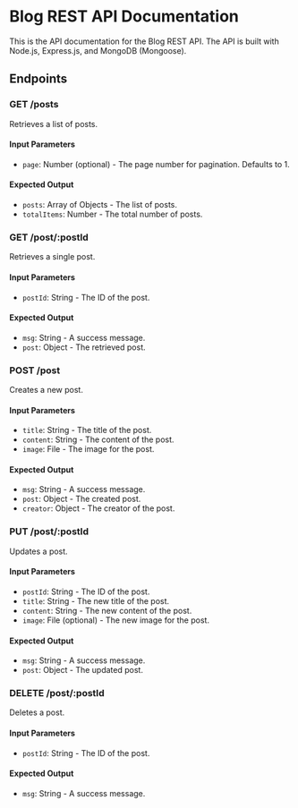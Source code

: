 # Blog REST API Documentation

This is the API documentation for the Blog REST API. The API is built with Node.js, Express.js, and MongoDB (Mongoose).

## Endpoints

### GET /posts

Retrieves a list of posts.

#### Input Parameters

- `page`: Number (optional) - The page number for pagination. Defaults to 1.

#### Expected Output

- `posts`: Array of Objects - The list of posts.
- `totalItems`: Number - The total number of posts.

### GET /post/:postId

Retrieves a single post.

#### Input Parameters

- `postId`: String - The ID of the post.

#### Expected Output

- `msg`: String - A success message.
- `post`: Object - The retrieved post.

### POST /post

Creates a new post.

#### Input Parameters

- `title`: String - The title of the post.
- `content`: String - The content of the post.
- `image`: File - The image for the post.

#### Expected Output

- `msg`: String - A success message.
- `post`: Object - The created post.
- `creator`: Object - The creator of the post.

### PUT /post/:postId

Updates a post.

#### Input Parameters

- `postId`: String - The ID of the post.
- `title`: String - The new title of the post.
- `content`: String - The new content of the post.
- `image`: File (optional) - The new image for the post.

#### Expected Output

- `msg`: String - A success message.
- `post`: Object - The updated post.

### DELETE /post/:postId

Deletes a post.

#### Input Parameters

- `postId`: String - The ID of the post.

#### Expected Output

- `msg`: String - A success message.
